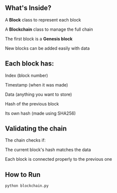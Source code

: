 
## What's Inside?

 A **Block** class to represent each block

 A **Blockchain** class to manage the full chain
 
 The first block is a **Genesis block**
 
 New blocks can be added easily with data

## Each block has:

 Index (block number)

 Timestamp (when it was made)

 Data (anything you want to store)

 Hash of the previous block

 Its own hash (made using SHA256)

## Validating the chain

The chain checks if:

 The current block's hash matches the data

 Each block is connected properly to the previous one

## How to Run
```bash
python blockchain.py

